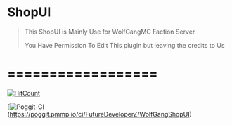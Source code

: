 # ShopUI

>This ShopUI is Mainly Use for WolfGangMC Faction Server
>
>
>You Have Permission To Edit This plugin but leaving the credits to Us
# ==================
[![HitCount](http://hits.dwyl.io/wolfkid20044/https://github.com/FutureDeveloperZ/WolfGangShopUI.svg)](http://hits.dwyl.io/wolfkid20044/https://github.com/FutureDeveloperZ/WolfGangShopUI)

[![Poggit-CI](https://poggit.pmmp.io/ci.shield/FutureDeveloperZ/WolfGangShopUI/WolfGangShopUI) (https://poggit.pmmp.io/ci/FutureDeveloperZ/WolfGangShopUI)
